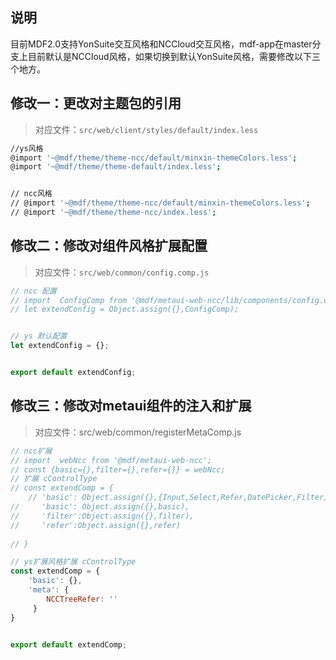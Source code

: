 <a name="P3tMg"></a>
## 说明

目前MDF2.0支持YonSuite交互风格和NCCloud交互风格，mdf-app在master分支上目前默认是NCCloud风格，如果切换到默认YonSuite风格，需要修改以下三个地方。


<a name="n9Pf3"></a>
## 修改一：更改对主题包的引用

> 对应文件：`src/web/client/styles/default/index.less`


```bash
//ys风格
@import '~@mdf/theme/theme-ncc/default/minxin-themeColors.less';
@import '~@mdf/theme/theme-default/index.less';


// ncc风格
// @import '~@mdf/theme/theme-ncc/default/minxin-themeColors.less';
// @import '~@mdf/theme/theme-ncc/index.less';

```

<a name="iuMdy"></a>
## 修改二：修改对组件风格扩展配置
> 对应文件：`src/web/common/config.comp.js`


```javascript
// ncc 配置
// import  ConfigComp from '@mdf/metaui-web-ncc/lib/components/config.comp';
// let extendConfig = Object.assign({},ConfigComp);


// ys 默认配置
let extendConfig = {};


export default extendConfig;

```


<a name="a3Bm6"></a>
## 修改三：修改对metaui组件的注入和扩展

> 对应文件：src/web/common/registerMetaComp.js


```javascript
// ncc扩展
// import  webNcc from '@mdf/metaui-web-ncc';
// const {basic={},filter={},refer={}} = webNcc;
// 扩展 cControlType
// const extendComp = {
    // 'basic': Object.assign({},{Input,Select,Refer,DatePicker,Filter,PageIcon,ReferToolbar,ReferModal,SearchTree}),
//     'basic': Object.assign({},basic),
//     'filter':Object.assign({},filter),
//     'refer':Object.assign({},refer)
    
// }

// ys扩展风格扩展 cControlType
const extendComp = {
    'basic': {},
    'meta': {
        NCCTreeRefer: ''
     }
}


export default extendComp;

```